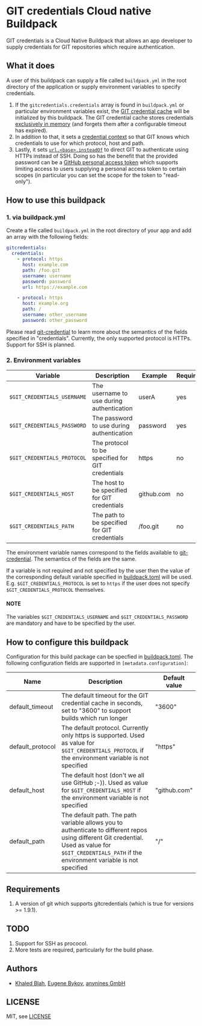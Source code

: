 # GIT credentials Cloud native Buildpack

GIT credentials is a Cloud Native Buildpack that allows an app developer to supply credentials for GIT repositories which require authentication.

## What it does

A user of this buildpack can supply a file called `buildpack.yml` in the root directory of the application or supply environment variables to specify credentials.

1. If the `gitcredentials.credentials` array is found in `buildpack.yml` or particular environment variables exist, the [GIT credential cache](https://git-scm.com/docs/gitcredentials) will be initialized by this buildpack. The GIT credential cache stores credentials [exclusively in memory](https://git-scm.com/book/en/v2/Git-Tools-Credential-Storage) (and forgets them after a configurable timeout has expired).
1. In addition to that, it sets a [credential context](https://git-scm.com/docs/gitcredentials#_credential_contexts) so that GIT knows which credentials to use for which protocol, host and path.
1. Lastly, it sets [`url.<base>.insteadOf`](https://git-scm.com/docs/git-config#Documentation/git-config.txt-urlltbasegtinsteadOf) to direct GIT to authenticate using HTTPs instead of SSH. Doing so has the benefit that the provided password can be a [GitHub personal access token](https://help.github.com/en/github/authenticating-to-github/creating-a-personal-access-token-for-the-command-line) which supports limiting access to users supplying a personal access token to certain scopes (in particular you can set the scope for the token to "read-only").

## How to use this buildpack

### 1. via buildpack.yml

Create a file called `buildpack.yml` in the root directory of your app and add an array with the following fields:

```yaml
gitcredentials:
  credentials:
    - protocol: https
      host: example.com
      path: /foo.git
      username: username
      password: password
      url: https://example.com

    - protocol: https
      host: example.org
      path: /
      username: other_username
      password: other_password
```

Please read [git-credential](https://git-scm.com/docs/git-credential) to learn more about the semantics of the fields specified in "credentials". Currently, the only supported protocol is HTTPs. Support for SSH is planned.

### 2. Environment variables

|  Variable  |  Description  |  Example  |  Required?  |
|------------|---------------|-----------|-------------|
|  `$GIT_CREDENTIALS_USERNAME`  |  The username to use during authentication  |  userA  |  yes  |
|  `$GIT_CREDENTIALS_PASSWORD`  |  The password to use during authentication  |  password  |  yes  |
|  `$GIT_CREDENTIALS_PROTOCOL`  |  The protocol to be specified for GIT credentials  |  https  |  no  |
|  `$GIT_CREDENTIALS_HOST`  |  The host to be specified for GIT credentials  |  github.com  |  no  |
|  `$GIT_CREDENTIALS_PATH`  |  The path to be specified for GIT credentials  |  /foo.git  |  no  |

The environment variable names correspond to the fields available to [git-credential](https://git-scm.com/docs/git-credential). The semantics of the fields are the same.

If a variable is not required and not specified by the user then the value of the corresponding default variable specified in [buildpack.toml](./buildpack.toml) will be used. E.g. `$GIT_CREDENTIALS_PROTOCOL` is set to `https` if the user does not specify `$GIT_CREDENTIALS_PROTOCOL` themselves.

#### NOTE

The variables `$GIT_CREDENTIALS_USERNAME` and `$GIT_CREDENTIALS_PASSWORD` are mandatory and have to be specified by the user.

## How to configure this buildpack

Configuration for this build package can be specfied in [buildpack.toml](./buildpack.toml). The following configuration fields are supported in `[metadata.configuration]`:

|  Name  |  Description  |  Default value  |
|------------|---------------|-----------|
|  default_timeout  |  The default timeout for the GIT credential cache in seconds, set to "3600" to support builds which run longer  |  "3600"  |
|  default_protocol  |  The default protocol. Currently only https is supported. Used as value for `$GIT_CREDENTIALS_PROTOCOL` if the environment variable is not specified  |  "https"  |
|  default_host  |  The default host (don't we all use GitHub ;-)). Used as value for `$GIT_CREDENTIALS_HOST` if the environment variable is not specified |  "github.com"  |
|  default_path  |  The default path. The path variable allows you to authenticate to different repos using different Git credential. Used as value for `$GIT_CREDENTIALS_PATH` if the environment variable is not specified  |  "/"  |

## Requirements

1. A version of git which supports gitcredentials (which is true for versions >= 1.9.1).

## TODO

1. Support for SSH as prococol.
1. More tests are required, particularly for the build phase.

## Authors

* [Khaled Blah](https://github.com/khaledavarteq), [Eugene Bykov](https://github.com/ybykov-a9s), [anynines GmbH](https://github.com/anynines)

## LICENSE

MIT, see [LICENSE](./LICENSE)
